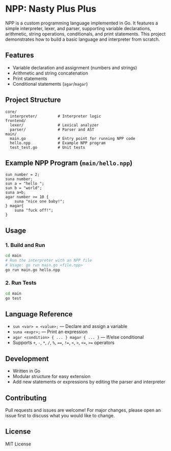 # NPP: Nasty Plus Plus

NPP is a custom programming language implemented in Go. It features a simple interpreter, lexer, and parser, supporting variable declarations, arithmetic, string operations, conditionals, and print statements. This project demonstrates how to build a basic language and interpreter from scratch.

## Features

- Variable declaration and assignment (numbers and strings)
- Arithmetic and string concatenation
- Print statements
- Conditional statements (`agar`/`magar`)

## Project Structure

```
core/
  interpreter/         # Interpreter logic
frontend/
  lexer/               # Lexical analyzer
  parser/              # Parser and AST
main/
  main.go              # Entry point for running NPP code
  hello.npp            # Example NPP program
  test_test.go         # Unit tests
```

## Example NPP Program (`main/hello.npp`)

```
sun number = 2;
suna number;
sun a = "hello ";
sun b = "world";
suna a+b;
agar number >= 10 {
    suna "nice one baby!";
} magar{
    suna "fuck off!";
}
```

## Usage

### 1. Build and Run

```sh
cd main
# Run the interpreter with an NPP file
# Usage: go run main.go <file.npp>
go run main.go hello.npp
```

### 2. Run Tests

```sh
cd main
go test
```

## Language Reference

- `sun <var> = <value>;` — Declare and assign a variable
- `suna <expr>;` — Print an expression
- `agar <condition> { ... } magar { ... }` — If/else conditional
- Supports `+`, `-`, `*`, `/`, `%`, `==`, `!=`, `<`, `>`, `<=`, `>=` operators

## Development

- Written in Go
- Modular structure for easy extension
- Add new statements or expressions by editing the parser and interpreter

## Contributing

Pull requests and issues are welcome! For major changes, please open an issue first to discuss what you would like to change.

## License

MIT License
